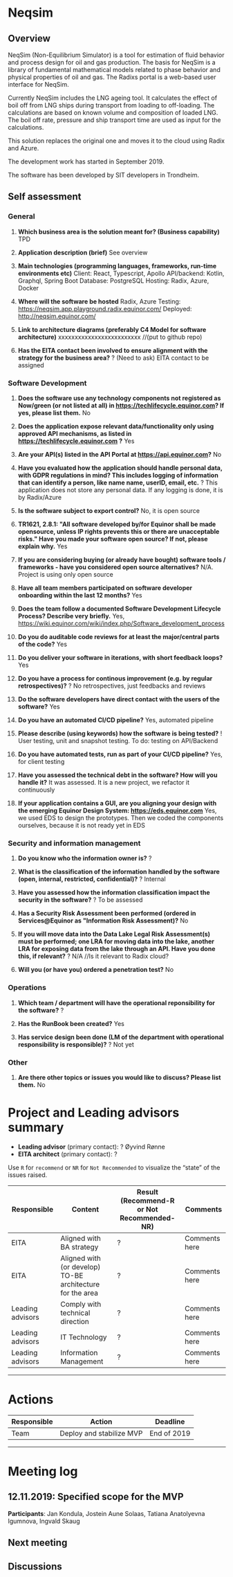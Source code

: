 # Neqsim

## Overview
NeqSim (Non-Equilibrium Simulator) is a tool for estimation of fluid behavior and process design for oil and gas production. The basis for NeqSim is a library of fundamental mathematical models related to phase behavior and physical properties of oil and gas. The Radixs portal is a web-based user interface for NeqSim.

Currently NeqSim includes the LNG ageing tool. It calculates the effect of boil off from LNG ships during transport from loading to off-loading. The calculations are based on known volume and composition of loaded LNG. The boil off rate, pressure and ship transport time are used as input for the calculations.

This solution replaces the original one and moves it to the cloud using Radix and Azure.

The development work has started in September 2019.

The software has been developed by SIT developers in Trondheim.

## Self assessment

### General
1. __Which business area is the solution meant for? (Business capability)__ 
TPD

2. __Application description (brief)__
See overview

3. __Main technologies (programming languages, frameworks, run-time environments etc)__
Client: React, Typescript, Apollo
API/backend: Kotlin, Graphql, Spring Boot 
Database: PostgreSQL
Hosting: Radix, Azure, Docker

4. __Where will the software be hosted__
Radix, Azure
Testing: https://neqsim.app.playground.radix.equinor.com/
Deployed: http://neqsim.equinor.com/

5. __Link to architecture diagrams (preferably C4 Model for software architecture)__
xxxxxxxxxxxxxxxxxxxxxxxxx //(put to github repo)

6. __Has the EITA contact been involved to ensure alignment with the strategy for the business area?__ 
? (Need to ask) EITA contact to be assigned

### Software Development
1. __Does the software use any technology components not registered as Now/green (or not listed at all) in https://techlifecycle.equinor.com? If yes, please list them.__ 
No

2. __Does the application expose relevant data/functionality only using approved API mechanisms, as listed in https://techlifecycle.equinor.com ?__ 
Yes

3. __Are your API(s) listed in the API Portal at https://api.equinor.com?__ 
No

4. __Have you evaluated how the application should handle personal data, with GDPR regulations in mind? This includes logging of information that can identify a person, like name name, userID, email, etc.__ 
? This application does not store any personal data. If any logging is done, it is by Radix/Azure

5. __Is the software subject to export control?__ 
No, it is open source

6. __TR1621, 2.8.1: "All software developed by/for Equinor shall be made opensource, unless IP rights prevents this or there are unacceptable risks." Have you made your software open source? If not, please explain why.__ 
Yes

7. __If you are considering buying (or already have bought) software tools / frameworks - have you considered open source alternatives?__ 
N/A. Project is using only open source

8. __Have all team members participated on software developer onboarding within the last 12 months?__ 
Yes

9. __Does the team follow a documented Software Development Lifecycle Process? Describe very briefly.__ 
Yes, https://wiki.equinor.com/wiki/index.php/Software_development_process

10. __Do you do auditable code reviews for at least the major/central parts of the code?__ 
Yes

11. __Do you deliver your software in iterations, with short feedback loops?__ 
Yes

12. __Do you have a process for continous improvement (e.g. by regular retrospectives)?__ 
? No retrospectives, just feedbacks and reviews

13. __Do the software developers have direct contact with the users of the software?__ 
Yes

14. __Do you have an automated CI/CD pipeline?__ 
Yes, automated pipeline 

15. __Please describe (using keywords) how the software is being tested?__ 
! User testing, unit and snapshot testing. To do: testing on API/Backend

16. __Do you have automated tests, run as part of your CI/CD pipeline?__ 
Yes, for client testing

17. __Have you assessed the technical debt in the software? How will you handle it?__ 
It was assessed. It is a new project, we refactor it continuously

18. __If your application contains a GUI, are you aligning your design with the emerging Equinor Design System: https://eds.equinor.com__ 
Yes, we used EDS to design the prototypes. Then we coded the components ourselves, because it is not ready yet in EDS

### Security and information management
1. __Do you know who the information owner is?__ 
?  

2. __What is the classification of the information handled by the software (open, internal, restricted, confidential)?__ 
? Internal

3. __Have you assessed how the information classification impact the security in the software?__ 
? To be assessed

4. __Has a Security Risk Assessment been performed (ordered in Services@Equinor as "Information Risk Assessment)?__ 
No

5. __If you will move data into the Data Lake Legal Risk Assessment(s) must be performed; one LRA for moving data into the lake, another LRA for exposing data from the lake through an API. Have you done this, if relevant?__ 
? N/A //Is it relevant to Radix cloud?

6. __Will you (or have you) ordered a penetration test?__ 
No

### Operations
1. __Which team / department will have the operational reponsibility for the software?__ 
? 

2. __Has the RunBook been created?__ 
Yes

3. __Has service design been done (LM of the department with operational responsibility is responsible)?__ 
? Not yet

### Other
1. __Are there other topics or issues you would like to discuss? Please list them.__
No

# Project and Leading advisors summary

- **Leading advisor** (primary contact): ? Øyvind Rønne
- **EITA architect** (primary contact): ? 

Use `R` for `recommend` or `NR` for `Not Recommended` to visualize the “state” of the issues raised.

| Responsible      | Content                                                   | Result (Recommend-R or Not Recommended-NR) | Comments      |
|------------------|-----------------------------------------------------------|--------------------------------------------|---------------|
| EITA             | Aligned with BA strategy                                  |                 ?                          | Comments here |
| EITA             | Aligned with (or develop) TO-BE architecture for the area |                 ?                          | Comments here |
| Leading advisors | Comply with technical direction                           |                 ?                          | Comments here |
| Leading advisors | IT Technology                                             |                 ?                          | Comments here |
| Leading advisors | Information Management                                    |                 ?                          | Comments here |

---


# Actions

| Responsible      | Action                                                                           | Deadline         | 
|------------------|----------------------------------------------------------------------------------|------------------|
| Team             | Deploy and stabilize MVP                                                         | End of 2019      |


---

# Meeting log

## 12.11.2019: Specified scope for the MVP

**Participants**:
Jan Kondula, Jostein Aune Solaas, Tatiana Anatolyevna Igumnova, Ingvald Skaug

## Next meeting

## Discussions